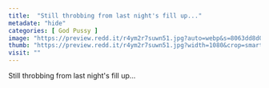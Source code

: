 ```yaml
---
title:  "Still throbbing from last night's fill up..."
metadate: "hide"
categories: [ God Pussy ]
image: "https://preview.redd.it/r4ym2r7suwn51.jpg?auto=webp&s=8063dd8d0c9896e1283d251bc20d13372bf9268c"
thumb: "https://preview.redd.it/r4ym2r7suwn51.jpg?width=1080&crop=smart&auto=webp&s=0303df733b0f7c4109d83c178121b72e84d5f303"
visit: ""
---
```

Still throbbing from last night's fill up...
